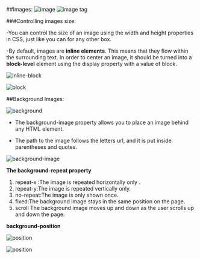 ##Images:
![image](https://th.bing.com/th/id/OIP.W7pzwbeLI9XXsQNDJkI2igHaEo?pid=ImgDet&rs=1)
![image tag](https://th.bing.com/th/id/OIP.GA3n8wjBQwOzXCxalQyImgHaEP?pid=ImgDet&rs=1)

###Controlling images size:

-You can control the size of an image using the width and height properties in CSS, just like you can for any other box. 

-By default, images are **inline elements**. This means that they flow within the surrounding text. In order to center an image, it should be turned into a **block-level** element using the display
property with a value of block. 

![inline-block](https://th.bing.com/th/id/R.7d7787b9ef9899ee3c8d944e94b59a2f?rik=5bHH4dtNfTdC%2bQ&pid=ImgRaw)

![block](https://th.bing.com/th/id/R.742a5240793500422c393fd4390649f1?rik=sURkDu3v6Zb7OA&riu=http%3a%2f%2fblog.4psa.com%2fwp-content%2fuploads%2fdisplay2.png&ehk=5x9QFvdPuxfHDqJML4YqoiHJFs5jMgN9xj%2bbi3HnoPU%3d&risl=&pid=ImgRaw)

##Background Images:

![background](https://i.ytimg.com/vi/MT59UuvTO40/maxresdefault.jpg)

* The background-image property allows you to place an image behind any HTML element.

* The path to the image follows the letters url, and it is put inside parentheses and quotes.

![background-image](https://th.bing.com/th/id/R.7cb8c34d35231c670472068043cdebc3?rik=j00CxK%2foxXiehA&pid=ImgRaw)


**The background-repeat property**
1. repeat-x :The image is repeated horizontally only .
2. repeat-y:The image is repeated vertically only.
3. no-repeat:The image is only shown once.
4. fixed:The background image stays in the same position on the page.
5. scroll
The background image moves up and down as the user scrolls up and down the page.

**background-position**

![position](https://ishadeed.com/assets/multi-bg/css-bg-1.png)

![position](https://th.bing.com/th/id/OIP.QoHmVqcB0vU--dypc5iEywHaE0?pid=ImgDet&rs=1)


##